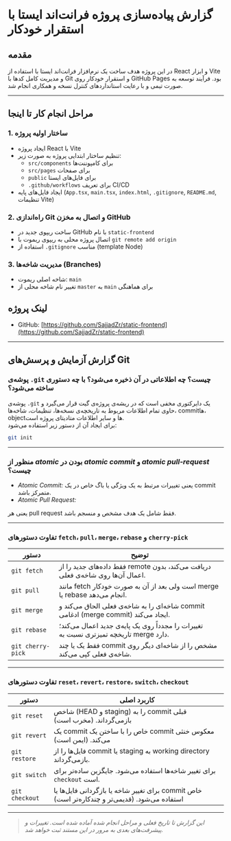 # گزارش پیاده‌سازی پروژه فرانت‌اند ایستا با استقرار خودکار

## مقدمه

در این پروژه هدف ساخت یک نرم‌افزار فرانت‌اند ایستا با استفاده از React و ابزار Vite و مدیریت کامل کدها با Git و استقرار خودکار روی GitHub Pages بود. فرآیند توسعه به صورت تیمی و با رعایت استانداردهای کنترل نسخه و همکاری انجام شد.

---

## مراحل انجام کار تا اینجا

### 1. ساختار اولیه پروژه

- ایجاد پروژه React با Vite  
- تنظیم ساختار ابتدایی پروژه به صورت زیر:  
  - `src/components` برای کامپوننت‌ها  
  - `src/pages` برای صفحات  
  - `public` برای فایل‌های ایستا  
  - `.github/workflows` برای تعریف CI/CD  
- ایجاد فایل‌های پایه (`App.tsx`, `main.tsx`, `index.html`, `.gitignore`, `README.md`, تنظیمات Vite)

### 2. راه‌اندازی Git و اتصال به مخزن GitHub

- ساخت ریپوی جدید در GitHub با نام `static-frontend`  
- اتصال پروژه محلی به ریپوی ریموت با `git remote add origin`  
- استفاده از `.gitignore` مناسب (template Node)  


### 3. مدیریت شاخه‌ها (Branches)

- شاخه اصلی ریموت: `main`  
- تغییر نام شاخه محلی از `master` به `main` برای هماهنگی  



## لینک پروژه

-  GitHub: [https://github.com/SajjadZr/static-frontend](https://github.com/SajjadZr/static-frontend)  


---


##  گزارش آزمایش و پرسش‌های Git

###  پوشه‌ی `.git` چیست؟ چه اطلاعاتی در آن ذخیره می‌شود؟ با چه دستوری ساخته می‌شود؟
پوشه‌ی `.git` یک دایرکتوری مخفی است که در ریشه‌ی پروژه‌ی گیت قرار می‌گیرد و حاوی تمام اطلاعات مربوط به تاریخچه‌ی نسخه‌ها، تنظیمات، شاخه‌ها، commitها، objectها و سایر اطلاعات متادیتای پروژه است.  
برای ایجاد آن از دستور زیر استفاده می‌شود:
```bash
git init
```

---

### منظور از *atomic* بودن در *atomic commit* و *atomic pull-request* چیست؟
- *Atomic Commit:* 
یعنی تغییرات مرتبط به یک ویژگی یا باگ خاص در یک commit متمرکز باشد.
- *Atomic Pull Request:* 

یعنی هر pull request فقط شامل یک هدف مشخص و منسجم باشد.

---

###  تفاوت دستورهای `fetch`، `pull`، `merge`، `rebase` و `cherry-pick`

| دستور | توضیح |
|-------|-------|
| `git fetch` | فقط داده‌های جدید را از remote دریافت می‌کند، بدون اعمال آن‌ها روی شاخه‌ی فعلی. |
| `git pull` | مانند fetch است ولی بعد از آن به صورت خودکار merge یا rebase انجام می‌دهد. |
| `git merge` | شاخه‌ای را به شاخه‌ی فعلی الحاق می‌کند و commit ادغامی (merge commit) ایجاد می‌کند. |
| `git rebase` | تغییرات را مجدداً روی یک پایه‌ی جدید اعمال می‌کند؛ تاریخچه تمیزتری نسبت به merge دارد. |
| `git cherry-pick` | فقط یک یا چند commit مشخص را از شاخه‌ای دیگر روی شاخه‌ی فعلی کپی می‌کند. |

---

### تفاوت دستورهای `reset`، `revert`، `restore`، `switch`، `checkout`

| دستور | کاربرد اصلی |
|--------|--------------|
| `git reset` | شاخص (HEAD و staging) را به commit قبلی بازمی‌گرداند. (مخرب است) |
| `git revert` | یک commit خاص را با ساختن یک commit معکوس خنثی می‌کند. (ایمن است) |
| `git restore` | فایل‌ها را از commit یا staging به working directory بازمی‌گرداند. |
| `git switch` | برای تغییر شاخه‌ها استفاده می‌شود. جایگزین ساده‌تر برای `checkout` است. |
| `git checkout` | برای تغییر شاخه یا بازگردانی فایل‌ها یا commit خاص استفاده می‌شود. (قدیمی‌تر و چندکاره‌تر است) |



---------------------------------------------

> *این گزارش تا تاریخ فعلی و مراحل انجام شده آماده شده است. تغییرات و پیشرفت‌های بعدی به مرور در این مستند ثبت خواهد شد.*

